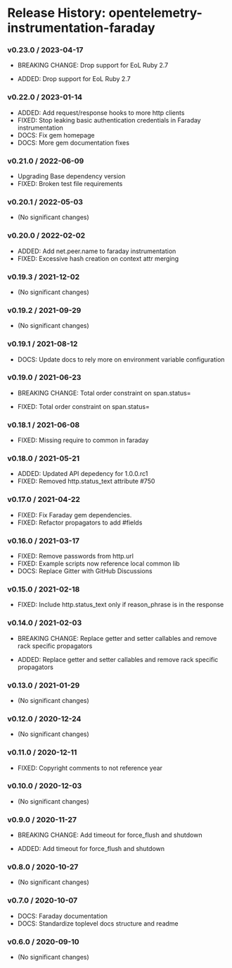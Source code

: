 # Release History: opentelemetry-instrumentation-faraday

### v0.23.0 / 2023-04-17

* BREAKING CHANGE: Drop support for EoL Ruby 2.7 

* ADDED: Drop support for EoL Ruby 2.7 

### v0.22.0 / 2023-01-14

* ADDED: Add request/response hooks to more http clients 
* FIXED: Stop leaking basic authentication credentials in Faraday instrumentation 
* DOCS: Fix gem homepage 
* DOCS: More gem documentation fixes 

### v0.21.0 / 2022-06-09

* Upgrading Base dependency version
* FIXED: Broken test file requirements 

### v0.20.1 / 2022-05-03

* (No significant changes)

### v0.20.0 / 2022-02-02

* ADDED: Add net.peer.name to faraday instrumentation 
* FIXED: Excessive hash creation on context attr merging 

### v0.19.3 / 2021-12-02

* (No significant changes)

### v0.19.2 / 2021-09-29

* (No significant changes)

### v0.19.1 / 2021-08-12

* DOCS: Update docs to rely more on environment variable configuration 

### v0.19.0 / 2021-06-23

* BREAKING CHANGE: Total order constraint on span.status= 

* FIXED: Total order constraint on span.status= 

### v0.18.1 / 2021-06-08

* FIXED: Missing require to common in faraday 

### v0.18.0 / 2021-05-21

* ADDED: Updated API depedency for 1.0.0.rc1
* FIXED: Removed http.status_text attribute #750

### v0.17.0 / 2021-04-22

* FIXED: Fix Faraday gem dependencies.
* FIXED: Refactor propagators to add #fields

### v0.16.0 / 2021-03-17

* FIXED: Remove passwords from http.url
* FIXED: Example scripts now reference local common lib
* DOCS: Replace Gitter with GitHub Discussions

### v0.15.0 / 2021-02-18

* FIXED: Include http.status_text only if reason_phrase is in the response

### v0.14.0 / 2021-02-03

* BREAKING CHANGE: Replace getter and setter callables and remove rack specific propagators

* ADDED: Replace getter and setter callables and remove rack specific propagators

### v0.13.0 / 2021-01-29

* (No significant changes)

### v0.12.0 / 2020-12-24

* (No significant changes)

### v0.11.0 / 2020-12-11

* FIXED: Copyright comments to not reference year

### v0.10.0 / 2020-12-03

* (No significant changes)

### v0.9.0 / 2020-11-27

* BREAKING CHANGE: Add timeout for force_flush and shutdown

* ADDED: Add timeout for force_flush and shutdown

### v0.8.0 / 2020-10-27

* (No significant changes)

### v0.7.0 / 2020-10-07

* DOCS: Faraday documentation
* DOCS: Standardize toplevel docs structure and readme

### v0.6.0 / 2020-09-10

* (No significant changes)
